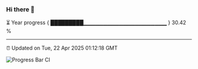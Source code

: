 ### Hi there 👋

⏳ Year progress { █████████▁▁▁▁▁▁▁▁▁▁▁▁▁▁▁▁▁▁▁▁▁ } 30.42 %

---

⏰ Updated on Tue, 22 Apr 2025 01:12:18 GMT

![Progress Bar CI](https://github.com/liununu/liununu/workflows/Progress%20Bar%20CI/badge.svg)
